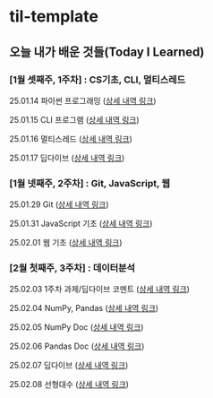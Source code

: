 # til-template

## 오늘 내가 배운 것들(Today I Learned)

### [1월 셋째주, 1주차] : CS기초, CLI, 멀티스레드

25.01.14 파이썬 프로그래밍 ([상세 내역 링크](https://www.notion.so/250121-18275a6ebc0a8080943bcf0b08a193b8?pvs=4))

25.01.15 CLI 프로그램 ([상세 내역 링크](https://www.notion.so/250122-CLI-18275a6ebc0a80d798fbc3ed039d33c7?pvs=4))

25.01.16 멀티스레드 ([상세 내역 링크](https://www.notion.so/250123-18375a6ebc0a80af8c95ce20bc0e87cc?pvs=4))

25.01.17 딥다이브 ([상세 내역 링크](https://www.notion.so/250124-1-18475a6ebc0a809a8ad3e33483e74ce9?pvs=4))

### [1월 넷째주, 2주차] : Git, JavaScript, 웹

25.01.29 Git ([상세 내역 링크](https://www.notion.so/250129-Git-18a75a6ebc0a801a9ef5d27809792365?pvs=4))

25.01.31 JavaScript 기초 ([상세 내역 링크](https://www.notion.so/250131-js-18d75a6ebc0a809c8cb1e9925286e185?pvs=4))

25.02.01 웹 기초 ([상세 내역 링크](https://www.notion.so/250201-18d75a6ebc0a80548c60e33b6a4e9d0c?pvs=4))

### [2월 첫째주, 3주차] : 데이터분석

25.02.03 1주차 과제/딥다이브 코멘트 ([상세 내역 링크](https://www.notion.so/250203-18f75a6ebc0a80778266fbd13e9dc4c0?pvs=4))

25.02.04 NumPy, Pandas ([상세 내역 링크](https://www.notion.so/250204-18f75a6ebc0a80d29431f5c9308bcd99?pvs=4))

25.02.05 NumPy Doc ([상세 내역 링크](https://www.notion.so/250205-NumPy-Doc-19175a6ebc0a8040a52cfe63ea4359d5?pvs=4))

25.02.06 Pandas Doc ([상세 내역 링크](https://www.notion.so/250206-Pandas-Doc-19175a6ebc0a806eb6dad7f9f9fc4c4a?pvs=4))

25.02.07 딥다이브 ([상세 내역 링크](https://www.notion.so/250207-2-19375a6ebc0a80b0b5adeea89005a4dd?pvs=4))

25.02.08 선형대수 ([상세 내역 링크](https://www.notion.so/250208-19375a6ebc0a8045b502c29e4bcba0ea?pvs=4))
